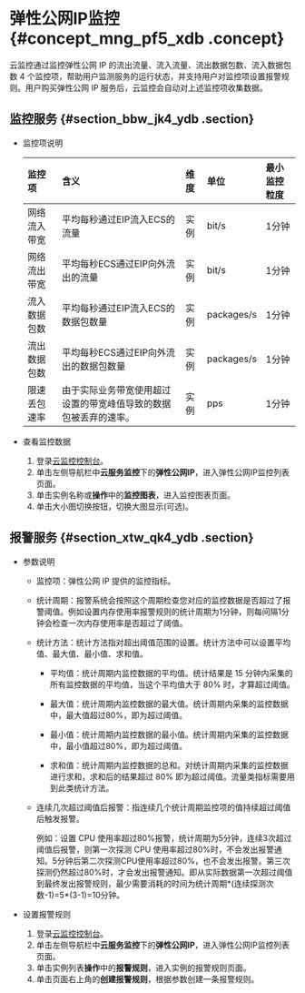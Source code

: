 # 弹性公网IP监控 {#concept_mng_pf5_xdb .concept}

云监控通过监控弹性公网 IP 的流出流量、流入流量、流出数据包数、流入数据包数 4 个监控项，帮助用户监测服务的运行状态，并支持用户对监控项设置报警规则。用户购买弹性公网 IP 服务后，云监控会自动对上述监控项收集数据。

## 监控服务 {#section_bbw_jk4_ydb .section}

-   监控项说明

    |监控项|含义|维度|单位|最小监控粒度|
    |:--|:-|:-|:-|:-----|
    |网络流入带宽|平均每秒通过EIP流入ECS的流量|实例|bit/s|1分钟|
    |网络流出带宽|平均每秒ECS通过EIP向外流出的流量|实例|bit/s|1分钟|
    |流入数据包数|平均每秒通过EIP流入ECS的数据包数量|实例|packages/s|1分钟|
    |流出数据包数|平均每秒ECS通过EIP向外流出的数据包数量|实例|packages/s|1分钟|
    |限速丢包速率|由于实际业务带宽使用超过设置的带宽峰值导致的数据包被丢弃的速率。|实例|pps|1分钟|


-   查看监控数据
    1.  登录[云监控控制台](https://cloudmonitor.console.aliyun.com)。
    2.  单击左侧导航栏中**云服务监控**下的**弹性公网IP**，进入弹性公网IP监控列表页面。
    3.  单击实例名称或**操作**中的**监控图表**，进入监控图表页面。
    4.  单击大小图切换按钮，切换大图显示\(可选\)。

## 报警服务 {#section_xtw_qk4_ydb .section}

-   参数说明
    -   监控项：弹性公网 IP 提供的监控指标。

    -   统计周期：报警系统会按照这个周期检查您对应的监控数据是否超过了报警阈值。例如设置内存使用率报警规则的统计周期为1分钟，则每间隔1分钟会检查一次内存使用率是否超过了阈值。

    -   统计方法：统计方法指对超出阈值范围的设置。统计方法中可以设置平均值、最大值、最小值、求和值。

        -   平均值：统计周期内监控数据的平均值。统计结果是 15 分钟内采集的所有监控数据的平均值，当这个平均值大于 80% 时，才算超过阈值。

        -   最大值：统计周期内监控数据的最大值。统计周期内采集的监控数据中，最大值超过80%，即为超过阈值。

        -   最小值：统计周期内监控数据的最小值。统计周期内采集的监控数据中，最小值超过80%，即为超过阈值。

        -   求和值：统计周期内监控数据的总和。对统计周期内采集的监控数据进行求和，求和后的结果超过 80% 即为超过阈值。流量类指标需要用到此类统计方法。

    -   连续几次超过阈值后报警：指连续几个统计周期监控项的值持续超过阈值后触发报警。

        例如：设置 CPU 使用率超过80%报警，统计周期为5分钟，连续3次超过阈值后报警，则第一次探测 CPU 使用率超过80%时，不会发出报警通知。5分钟后第二次探测CPU使用率超过80%，也不会发出报警。第三次探测仍然超过80%时，才会发出报警通知。即从实际数据第一次超过阈值到最终发出报警规则，最少需要消耗的时间为统计周期\*\(连续探测次数-1\)=5\*\(3-1\)=10分钟。

-   设置报警规则
    1.  登录[云监控控制台](https://cloudmonitor.console.aliyun.com)。
    2.  单击左侧导航栏中**云服务监控**下的**弹性公网IP**，进入弹性公网IP监控列表页面。
    3.  单击实例列表**操作**中的**报警规则**，进入实例的报警规则页面。
    4.  单击页面右上角的**创建报警规则**，根据参数创建一条报警规则。

